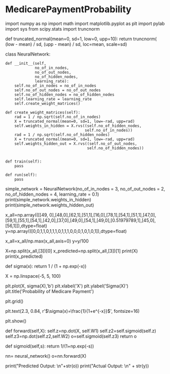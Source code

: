 # MedicarePaymentProbability
import numpy as np
import math
import matplotlib.pyplot as plt
import pylab
import sys
from scipy.stats import truncnorm


def truncated_normal(mean=0, sd=1, low=0, upp=10):
    return truncnorm(
        (low - mean) / sd, (upp - mean) / sd, loc=mean, scale=sd)

class NeuralNetwork:
   
    def __init__(self, 
                 no_of_in_nodes, 
                 no_of_out_nodes, 
                 no_of_hidden_nodes,
                 learning_rate):
        self.no_of_in_nodes = no_of_in_nodes
        self.no_of_out_nodes = no_of_out_nodes 
        self.no_of_hidden_nodes = no_of_hidden_nodes
        self.learning_rate = learning_rate  
        self.create_weight_matrices()
        
    def create_weight_matrices(self):
        rad = 1 / np.sqrt(self.no_of_in_nodes)
        X = truncated_normal(mean=0, sd=1, low=-rad, upp=rad)
        self.weights_in_hidden = X.rvs((self.no_of_hidden_nodes, 
                                       self.no_of_in_nodes))
        rad = 1 / np.sqrt(self.no_of_hidden_nodes)
        X = truncated_normal(mean=0, sd=1, low=-rad, upp=rad)
        self.weights_hidden_out = X.rvs((self.no_of_out_nodes, 
                                        self.no_of_hidden_nodes))
           
    
    def train(self):
        pass
    
    def run(self):
        pass
              

simple_network = NeuralNetwork(no_of_in_nodes = 3, 
                               no_of_out_nodes = 2, 
                               no_of_hidden_nodes = 4,
                               learning_rate = 0.1)
print(simple_network.weights_in_hidden)
print(simple_network.weights_hidden_out)

x_all=np.array(([[49, 0],[48,0],[62,1],[51,1],[16,0],[78,1],[54,1],[51,1],[47,0],[59,1],[55,1],[54,1],[42,0],[37,0],[49,0],[54,1],[49,0],[0.51979789,1],[45,0],[56,1]]),dtype=float)
y=np.array(([0,0,1,1,0,1,1,1,0,1,1,1,0,0,0,1,0,1,0,1]),dtype=float)

x_all=x_all/np.max(x_all,axis=0)
y=y/100

X=np.split(x_all,[3])[0]
x_predicted=np.split(x_all,[3])[1]
print(X)
print(x_predicted)

def sigma(x):
    return 1 / (1 + np.exp(-x))

X = np.linspace(-5, 5, 100)


plt.plot(X, sigma(X),'b')
plt.xlabel('X')
plt.ylabel('Sigma(X)')
plt.title('Probability of Medicare Payment')

plt.grid()

plt.text(2.3, 0.84, r'$\sigma(x)=\frac{1}{1+e^{-x}}$', fontsize=16)


plt.show()

def forward(self,X):
    self.z=np.dot(X, self.W1)
    self.z2=self.sigmoid(self.z)
    self.z3=np.dot(self.z2,self.W2)
    o=self.sigmoid(self.z3)
    return o

def sigmoid(self,s):
    return 1/(1+np.exp(-s))

nn= neural_network()
o=nn.forward(X)

print("Predicted Output: \n"+str(o))
print("Actual Output: \n" + str(y))



